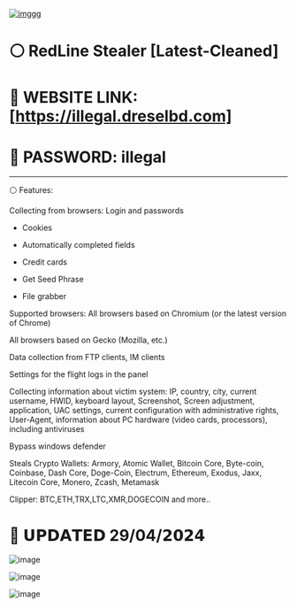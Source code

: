 [![imggg](https://i.ibb.co/nqybJgS/Untitled.png)](https://illegal.dreselbd.com)

# ⚪ RedLine Stealer [Latest-Cleaned]
# 🛑 WEBSITE LINK: [https://illegal.dreselbd.com]
# 🛑 PASSWORD: illegal
------------------------------------------------

⚪ Features: 
 
Collecting from browsers: 
Login and passwords 

- Cookies 

- Automatically completed fields 

- Credit cards 

- Get Seed Phrase 

- File grabber


Supported browsers: 
All browsers based on Chromium (or the latest version of Chrome) 

All browsers based on Gecko (Mozilla, etc.) 

Data collection from FTP clients, IM clients 

Settings for the flight logs in the panel 

Collecting information about victim system: IP, country, city, current username, HWID, keyboard layout, Screenshot, Screen adjustment, application, UAC settings, current configuration with administrative rights, User-Agent, information about PC hardware (video cards, processors), including antiviruses 

Bypass windows defender 

Steals Crypto Wallets: Armory, Atomic Wallet, Bitcoin Core, Byte-coin, Coinbase, Dash Core, Doge-Coin, Electrum, Ethereum, Exodus, Jaxx, Litecoin Core, Monero, Zcash, Metamask 

Clipper: BTC,ETH,TRX,LTC,XMR,DOGECOIN 
 and more..

# 🔴 𝗨𝗣𝗗𝗔𝗧𝗘𝗗 29/04/𝟮𝟬𝟮𝟰

![image](https://i.ibb.co/Hzw1vhz/sshot-4.png)

![image](https://i.ibb.co/PQh4y3Y/sshot-3.png)

![image](https://i.ibb.co/pPdnQt4/sshot-1.png)
